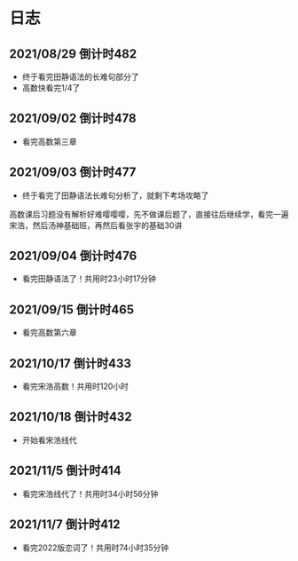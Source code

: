 # 日志

## 2021/08/29 倒计时482

- 终于看完田静语法的长难句部分了
- 高数快看完1/4了

## 2021/09/02 倒计时478

- 看完高数第三章

## 2021/09/03 倒计时477

- 终于看完了田静语法长难句分析了，就剩下考场攻略了

高数课后习题没有解析好难嘤嘤嘤，先不做课后题了，直接往后继续学，看完一遍宋浩，然后汤神基础班，再然后看张宇的基础30讲

## 2021/09/04 倒计时476

- 看完田静语法了！共用时23小时17分钟

## 2021/09/15 倒计时465

- 看完高数第六章

## 2021/10/17 倒计时433

- 看完宋浩高数！共用时120小时

## 2021/10/18 倒计时432

- 开始看宋浩线代

## 2021/11/5 倒计时414

- 看完宋浩线代了！共用时34小时56分钟

## 2021/11/7 倒计时412

- 看完2022版恋词了！共用时74小时35分钟
